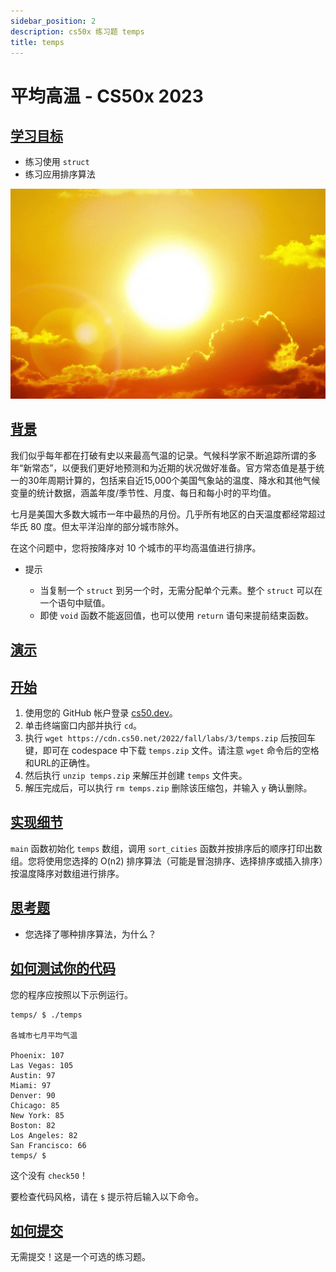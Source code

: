 ```yaml
---
sidebar_position: 2
description: cs50x 练习题 temps
title: temps
---
```


# 平均高温 - CS50x 2023

## [学习目标](#learning-goals)

-   练习使用 `struct`
-   练习应用排序算法

![Sun](/img/cs50/Sun.jpeg )

## [背景](#background)

我们似乎每年都在打破有史以来最高气温的记录。气候科学家不断追踪所谓的多年“新常态”，以便我们更好地预测和为近期的状况做好准备。官方常态值是基于统一的30年周期计算的，包括来自近15,000个美国气象站的温度、降水和其他气候变量的统计数据，涵盖年度/季节性、月度、每日和每小时的平均值。

七月是美国大多数大城市一年中最热的月份。几乎所有地区的白天温度都经常超过华氏 80 度。但太平洋沿岸的部分城市除外。

在这个问题中，您将按降序对 10 个城市的平均高温值进行排序。

-   提示
    
    -   当复制一个 `struct` 到另一个时，无需分配单个元素。整个 `struct` 可以在一个语句中赋值。
    -   即使 `void` 函数不能返回值，也可以使用 `return` 语句来提前结束函数。
    

## [演示](#demo)

## [开始](#getting-started)

1.  使用您的 GitHub 帐户登录 [cs50.dev](https://cs50.dev/)。
2.  单击终端窗口内部并执行 `cd`。
3.  执行 `wget https://cdn.cs50.net/2022/fall/labs/3/temps.zip` 后按回车键，即可在 codespace 中下载 `temps.zip` 文件。请注意 `wget` 命令后的空格和URL的正确性。
4.  然后执行 `unzip temps.zip` 来解压并创建 `temps` 文件夹。
5.  解压完成后，可以执行 `rm temps.zip` 删除该压缩包，并输入 `y` 确认删除。

## [实现细节](#implementation_details)

`main` 函数初始化 `temps` 数组，调用 `sort_cities` 函数并按排序后的顺序打印出数组。您将使用您选择的 O(n2) 排序算法（可能是冒泡排序、选择排序或插入排序）按温度降序对数组进行排序。

## [思考题](#thought-question)

-   您选择了哪种排序算法，为什么？

## [如何测试你的代码](#how-to-test-your-code)

您的程序应按照以下示例运行。

```
temps/ $ ./temps

各城市七月平均气温

Phoenix: 107
Las Vegas: 105
Austin: 97
Miami: 97
Denver: 90
Chicago: 85
New York: 85
Boston: 82
Los Angeles: 82
San Francisco: 66
temps/ $ 

```

这个没有 `check50`！

要检查代码风格，请在 `$` 提示符后输入以下命令。

## [如何提交](#how-to-submit)

无需提交！这是一个可选的练习题。
